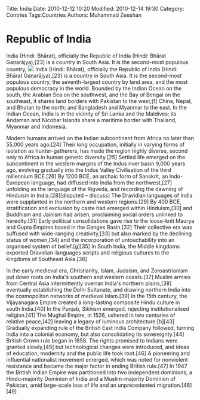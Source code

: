 Title: India
Date: 2010-12-12 10:20
Modified: 2010-12-14 19:30
Category: Contries
Tags:Countries
Authors: Muhammad Zeeshan
<h1>Republic of India</h1>
India (Hindi: Bhārat), officially the Republic of India (Hindi: Bhārat Gaṇarājya),[23] is a country in South Asia. It is the second-most populous country,
<img src="https://p0.pikist.com/photos/122/681/india-indian-flag-national-indian-flag-saffron-tricolour-democracy-country.jpg" />
India (Hindi: Bhārat), officially the Republic of India (Hindi: Bhārat Gaṇarājya),[23] is a country in South Asia. It is the second-most populous country, the seventh-largest country by land area, and the most populous democracy in the world. Bounded by the Indian Ocean on the south, the Arabian Sea on the southwest, and the Bay of Bengal on the southeast, it shares land borders with Pakistan to the west;[f] China, Nepal, and Bhutan to the north; and Bangladesh and Myanmar to the east. In the Indian Ocean, India is in the vicinity of Sri Lanka and the Maldives; its Andaman and Nicobar Islands share a maritime border with Thailand, Myanmar and Indonesia.

Modern humans arrived on the Indian subcontinent from Africa no later than 55,000 years ago.[24] Their long occupation, initially in varying forms of isolation as hunter-gatherers, has made the region highly diverse, second only to Africa in human genetic diversity.[25] Settled life emerged on the subcontinent in the western margins of the Indus river basin 9,000 years ago, evolving gradually into the Indus Valley Civilisation of the third millennium BCE.[26] By 1200 BCE, an archaic form of Sanskrit, an Indo-European language, had diffused into India from the northwest,[27] unfolding as the language of the Rigveda, and recording the dawning of Hinduism in India.[28][disputed – discuss] The Dravidian languages of India were supplanted in the northern and western regions.[29] By 400 BCE, stratification and exclusion by caste had emerged within Hinduism,[30] and Buddhism and Jainism had arisen, proclaiming social orders unlinked to heredity.[31] Early political consolidations gave rise to the loose-knit Maurya and Gupta Empires based in the Ganges Basin.[32] Their collective era was suffused with wide-ranging creativity,[33] but also marked by the declining status of women,[34] and the incorporation of untouchability into an organised system of belief.[g][35] In South India, the Middle kingdoms exported Dravidian-languages scripts and religious cultures to the kingdoms of Southeast Asia.[36]

In the early medieval era, Christianity, Islam, Judaism, and Zoroastrianism put down roots on India's southern and western coasts.[37] Muslim armies from Central Asia intermittently overran India's northern plains,[38] eventually establishing the Delhi Sultanate, and drawing northern India into the cosmopolitan networks of medieval Islam.[39] In the 15th century, the Vijayanagara Empire created a long-lasting composite Hindu culture in south India.[40] In the Punjab, Sikhism emerged, rejecting institutionalised religion.[41] The Mughal Empire, in 1526, ushered in two centuries of relative peace,[42] leaving a legacy of luminous architecture.[h][43] Gradually expanding rule of the British East India Company followed, turning India into a colonial economy, but also consolidating its sovereignty.[44] British Crown rule began in 1858. The rights promised to Indians were granted slowly,[45] but technological changes were introduced, and ideas of education, modernity and the public life took root.[46] A pioneering and influential nationalist movement emerged, which was noted for nonviolent resistance and became the major factor in ending British rule.[47] In 1947 the British Indian Empire was partitioned into two independent dominions, a Hindu-majority Dominion of India and a Muslim-majority Dominion of Pakistan, amid large-scale loss of life and an unprecedented migration.[48][49]
